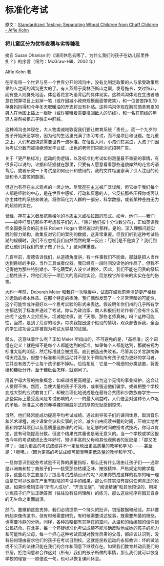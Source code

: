 # 标准化考试

原文：[Standardized Testing: Separating Wheat Children from Chaff Children - Alfie Kohn](https://www.alfiekohn.org/article/standardized-testing/)

### 将儿童区分为优等麦穗与劣等糠秕

摘自 Susan Ohanian 的《课间休息去哪了，为什么我们的孩子在幼儿园里挣扎？》的序言（纽约：McGraw-Hill，2002 年）

Alfie Kohn 著

在所有将一个世界与另一个世界分开的鸿沟中，没有比制定政策的人与承受政策后果的人之间的鸿沟更大的了。有人燕居于奥林匹斯山之颠，发号施令，文过饰非，而有些人则身处地面，体会着花言巧语背后的具体现实。这种鸿沟体现在立法者随意在预算项目上划掉一笔（或许因减小政府规模而面带微笑），和一位苦苦挣扎的单身妈妈得知今年冬天取暖油的开支将没有补贴。这种鸿沟体现在胸前勋章累累的男人在地图上插上一根针（或许嘟囔着需要推回敌人的防线），和一名在前线的年轻人突然被狙击子弹击中肝脏。

这种鸿沟也体现在，大人物虔诚地敦促我们要让教育系统「责任」，而一个九岁的孩子开始厌恶学校，因为他的生活里充满了练习考试，而不是项目和谜题。在九重之上，人们热烈讲述需要世界一流标准。在俗世人间，小孩们在哭泣，大孩子们因为考试分数而被拒绝颁发毕业证，出色的老师们只能浏览招聘广告。

关于「更严格标准」运动的伪逻辑，以及标准化考试如何测量最不重要的事情，有很多可以说的。论据和证据就在那里，只要有人愿意看看那些道貌岸然的花言巧语背后，或者研究一下考试是如何设计和使用的。我的文件柜里塞满了引人注目的论据和令人震惊的数据。

但这也有存在主义观点的一席之地。尽管[存在主义](https://www.alfiekohn.org/miscellaneous/existentialism.htm)被广泛误解，但它始于我们每个人都是经验的中心，是在世界中感知、行动和反思的人。它反抗那些压榨你或否认你主体性的系统和做法，将你简化为人群的一部分，科学数据，或者某种苍白无力的超验的实在。

曾经，存在主义者反抗黑格尔的本质主义或柏拉图的形式。如今，他们——我们——被呼吁反抗那些不考虑孩子们的人，「除非他们按十分位数分布」，正如英语教师全国委员会的前主任 Robert Hogan 曾经说过的那样。是的，深入理解问题实践的智力架构，收集反对它们的案例的数据，这非常重要。但我们听到这种考试热潮的规模时，我们不应忽视我们自然而然的第一反应：「我们是不是疯了？我们到底让他们对我们的孩子做了什么？」这同样重要。

几百年前，康德告诉我们，从道德角度讲，有一件事我们不能做，那就是把人当作达到目标的手段，当作工具或者仪器。我已经有一段时间没读他的作品了，但我不记得他为那些特别矮小、不吃蔬菜的人设立过例外。因此，我们不能在问责的祭坛上牺牲孩子，将他们用于一项巨大的高风险实验，而忽视它所带来的实实在在的伤害。

大约一年前，Deborah Meier 和我在一次晚餐中，试图在结账前弄清楚更严格标准运动的根本性质。在那个特定的夜晚，我们偶然发现了一个非常黑暗的可能性，这个可能性或许最好以一个思考实验的形式来表达。假设明年你们州的几乎所有学生都达到了标准并通过了考试。你认为政治家、商人和报纸社论作者们会有什么反应呢？这些人会摇摇头，坦诚地钦佩，说「天哪，那些老师真棒」吗？这种可能性，当然，是到了荒谬的地步。每次我提出这个假设的情境，观众都告诉我，全面的学生成功会立即被视为考试太容易的证据。

那么，这意味着什么呢？正如 Meier 所指出的，不可避免的是，「高标准」这个词组在定义上就是指不是每个人都能达到的标准。如果每个人都能达到，那就被视为标准太低的明证，然后标准就会被提高，直到创造出失败者。尽管其公关言辞掩饰得天花乱坠，但整个标准和问责运动并不是关于帮助所有孩子成为更好的学习者。它并没有致力于让每个孩子都不掉队。恰恰相反：它是一个精细的分类装置，将麦穗和糠秕分开。至于糠秕会怎样，就别问了。

用首字母大写的抽象概念，如卓越或更高期望，来为这个无情的事业辩护，这会让人觉得不快。然而，当使大量的孩子不及格，或者强迫他们辍学，或者把整个学校变成大型的应试教育工厂，却被合理化地说成是在最符合贫困和少数族裔学生——那些实际上最受高风险考试影响的人——的最大利益时，人们便会对这种令人作呕的矛盾，标准主义者的赤裸裸的奥威尔式的厚颜无耻感到惊愕。

当然，他们经常能成功提高平均考试成绩。通过剥夺孩子们的课间休息，取消音乐和艺术课程，减少课堂会议和实事的讨论，减少自由阅读书籍的时间，压缩实地考察和跨学科项目以及高质量选修课的时间，花足够的时间教授考试技巧，你可以肯定，这有可能提高分数。但这个结果充其量也是毫无意义的。当一个学校或学区报告今年的考试成绩比去年好时，知识丰富的父母和其他观察者的反应是：「那又怎样？」（因为更高的考试成绩并不一定反映出更高质量的教学和学习）——甚至是：「呃噢。」（因为更高的考试成绩可能表明更低质量的教学和学习）。

一旦你意识到这些考试是不可靠的质量指标，那么还有什么理由让孩子们——通常是非洲裔和拉丁裔孩子们——接受那些枯燥乏味、摧毁精神、严格规定的教学程序，这些程序主要是为了提高考试成绩设计的呢？如果你赞成这样的程序的唯一理由是它可以改善在严重有缺陷的考试中的结果，那么你其实没有提供任何真正的论据。如果你撤销支持“所有人成功”、“开放法庭”、“阅读精通”和其他预设的、用来训练孩子们产生正确答案（往往没有任何理解）的练习，那么这些程序将因其自身的无生命之重而崩溃。

然而，要撤销这些支持，我们必须提供一个持久的批评，包括数据和经验。并非要听起来像传道书，但有时候需要研究，有时候需要讲述故事，既需要热情的愤怒，也需要冷静的分析。同样，各种策略都有其存在的空间，从温和的给编辑的信件到公民抗命。在北美，每一个怀疑标准化考试成绩不能准确反映他或她的孩子的能力和可能性的父母，每一个担心这种考试风潮对教育后果的父母，都应该认识到，没有任何理由要求他们的孩子在考试日到校。这就是民权运动的永恒教训：坏的做法或不公正的法律只能在我们的合作和同意下继续存在。如果我们教育并动员我们的邻居，拒绝同意和合作这对（所有）我们的孩子所做的事情，那么我们就可以恢复学校的理智——顺便说一句，也可以恢复课间休息。